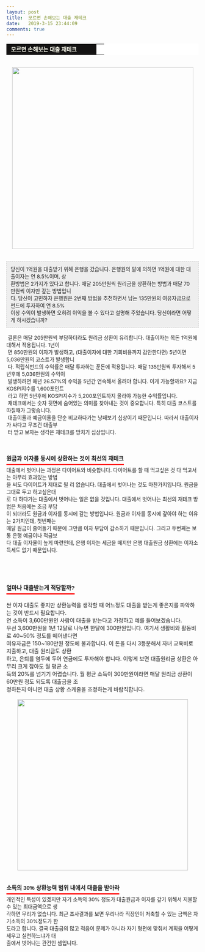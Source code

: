 ```yaml
---
layout: post
title:  모르면 손해보는 대출 재테크
date:   2019-3-15 23:44:09
comments: true
---
```





<div><table width="99%" bgcolor="#ffffff" cellspacing="1" cellpadding="2"><tbody><tr><td width="220" bgcolor="#141313" style-="border-bottom:#141313 1px solid; border-left:#141313 1px solid; border-top:#141313 1px solid; &#13;&#10;border-right:#141313 1px solid"><span style="color: rgb(0, 0, 0); font-family: 맑은 고딕, dotum, verdana; font-size: 11pt;"><strong><span syle="font-size:11pt"><font color="#fffff0">&nbsp;모르면 손해보는 대출 재테크</font></span></strong></span></td><td style="border-width: 0px 0px 1px; border-style: solid; border-color: rgb(255, 255, 255) rgb(255, 255, 255) rgb(20, 19, 19);"><span style="font-size: 11pt;"><font color="#000000">&nbsp;</font></span></td></tr></tbody></table><span style="font-size: 10pt;">﻿<br><div class="imageblock center" style="text-align: center; clear: both;"><span data-url="https://t1.daumcdn.net/cfile/tistory/1777C11A4C7CB97C40?download" data-lightbox="lightbox"><img width="475" height="307" style="height: auto; cursor: pointer; max-width: 100%;" alt="" src="https://t1.daumcdn.net/cfile/tistory/1777C11A4C7CB97C40" filename="대출5.jpg" filemime="image/jpeg"></span></div><br><br><div class="txc-textbox" style="padding: 10px; border: 1px dashed rgb(193, 193, 193); border-image: none; background-color: rgb(238, 238, 238);">당신이 1억원을 대출받기 위해 은행을 갔습니다. 은행원의 말에 의하면 1억원에 대한 대출이자는 연 8.5%이며, 상<br> 환방법은 2가지가 있다고 합니다. 매달 205만원씩 원리금을 상환하는 방법과 매달 70만원씩 이자만 갚는 방법입니<br> 다. 당신이 고민하자&nbsp;은행원은 2번째 방법을 추천하면서 남는 135만원의 여유자금으로 펀드에 투자하여 연 8.5% <br>이상 수익이 발생하면 오히려 이익을 볼 수 있다고 설명해 주었습니다. 당신이라면 어떻게 하시겠습니까?<br></div></span><span style="font-size: 10pt;">﻿</span><br><span style="font-size: 10pt;">&nbsp;결론은 매달 205만원씩 부담하더라도 원리금 상환이 유리합니다. </span><span style="font-size: 10pt;">대출이자는 목돈 1억원에 대해서 적용됩니다. 1년이<br>&nbsp;면 850만원의 이자가 발생하고, (대출이자에 대한 기회비용까지 감안한다</span><span style="font-size: 10pt;">면) 5년이면 5,036만원의 코스트가 발생합니<br>&nbsp;다. </span><span style="font-size: 10pt;">적립식펀드의 수익률은 매달 투자하는 푼돈에 적용됩니다. 매달 135만원씩 투자해서 5년후에 5,036만원의 수익이<br>&nbsp;발생하려</span><span style="font-size: 10pt;">면 매년 26.57%의 수익을 5년간 연속해서 올려야 합니다. 이게 가능할까요? 지금 KOSPI지수를 1,600포인트<br>&nbsp;라고 하면 5년후</span><span style="font-size: 10pt;">에 KOSPI지수가 5,200포인트까지 올라야 가능한 수익률입니다.</span><br><span style="font-size: 10pt;">&nbsp;재테크에서는 숫자 뒷면에 숨어있는 의미를 찾아내는 것이 중요합니다. 특히 대출 코스트를 따질때가 그렇습니다. <br> &nbsp;대출이율</span><span style="font-size: 10pt;">과 예금이율을 단순 비교하다가는 낭패보기 십상이기 때문입니다. 따라서 대출이자가 싸다고 무조건 대출부<br>&nbsp;터 받고 보자는 </span><span style="font-size: 10pt;">생각은 재테크를 망치기 십상입니다.</span><br><span style="font-size: 10pt;">﻿</span><br><span style="font-size: 10pt;">﻿</span><br><span style="font-size: 10pt;">﻿</span><br><h3 style="font: bold 11pt/normal 맑은 고딕, Dotum, Sans-serif; margin: 0px; padding: 0px 0px 5px; border-bottom-color: rgb(255, 0, 0); border-bottom-width: 3px; border-bottom-style: solid; float: left; font-size-adjust: none; font-stretch: normal;">원금과 이자를 동시에 상환하는 것이 최선의 재테크</h3><span style="font-size: 10pt;">﻿</span></div><div><span style="font-size: 10pt;">﻿</span><br><span style="font-size: 10pt;">﻿대출에서 벗어나는 과정은&nbsp;다이어트와 비슷합니다. 다이어트를 할 때 먹고싶은 것 다 먹고서는 아무리 효과있는 방법<br> 을 써도 다이어트가 제대로 될 리 없습니다. 대출에서 벗어나는 것도 마찬가지입니다. 원금을 그대로 두고 하고싶은대<br> 로 다 하다가는 대출에서 벗어나는 일은 없을 것입니다. 대출에서 벗어나는 최선의 재테크 방법은 처음에는 조금 부담<br> 이 되더라도 원금과 이자를 동시에 갚는 방법입니다. 원금과 이자를 동시에 갚아야 하는 이유는 2가지인데, 첫번째는 <br> 매달 원금이 줄어들기 때문에 그만큼 이자 부담이 감소하기 때문입니다. 그리고 두번째는 보통 은행 예금이나 적금보<br> 다 대출 이자율이 높게 마련인데, 은행 이자는 세금을 떼지만 은행 대출원금 상환에는 이자소득세도 없기 때문입니다.<br><br></span></div><p><br><br></p><h3 style="font: bold 11pt/normal 맑은 고딕, Dotum, Sans-serif; margin: 0px; padding: 0px 0px 5px; border-bottom-color: rgb(255, 0, 0); border-bottom-width: 3px; border-bottom-style: solid; float: left; font-size-adjust: none; font-stretch: normal;">얼마나 대출받는게 적당할까?</h3><p><span style="font-size: 10pt;">﻿</span> </p><div><span style="font-size: 10pt;">﻿<br></span>싼 이자 대출도 좋지만 상환능력을 생각할 때 어느정도 대출을 받는게 좋은지를 파악하는 것이 반드시 필요합니다.<br>연 소득이 3,600만원인 사람이 대출을 받는다고 가정하고 예를 들어보겠습니다.<br>우선 3,600만원을 1년 12달로 나누면 한달에 300만원입니다. 여기서 생활비와 활동비로 40~50% 정도를 떼어낸다면 <br> 여유자금은 150~180만원 정도에 불과합니다. 이 돈을 다시 3등분해서 자녀 교육비로 지출하고, 대출 원리금도 상환<br> 하고, 은퇴를 염두에 두어 연금에도 투자해야 합니다. 이렇게 보면 대출원리금 상환은 아무리 크게 잡아도 월 평균 소<br> 득의 20%를 넘기기 어렵습니다. 월 평균 소득이 300만원이라면 매달 원리금 상환이 60만원 정도 되도록 대출금을 조<br> 정하든지 아니면 대출 상황 스케줄을 조정하는게 바람직합니다. <br><br><div class="imageblock center" style="text-align: center; clear: both;"><span data-url="https://t1.daumcdn.net/cfile/tistory/18236B1E4C7CB90750?download" data-lightbox="lightbox"><img width="447" height="352" style="height: auto; cursor: pointer; max-width: 100%;" alt="" src="https://t1.daumcdn.net/cfile/tistory/18236B1E4C7CB90750" filename="대출표.jpg" filemime="image/jpeg"></span></div><br><br><h3 style="font: bold 11pt/normal 맑은 고딕, Dotum, Sans-serif; margin: 0px; padding: 0px 0px 5px; border-bottom-color: rgb(255, 0, 0); border-bottom-width: 3px; border-bottom-style: solid; float: left; font-size-adjust: none; font-stretch: normal;">소득의 30% 상환능력 범위 내에서 대출을 받아라</h3><span style="font-size: 10pt;">﻿</span> <div><span style="font-size: 10pt;">﻿<br>개인적인 특성이 있겠지만 자기 소득의 30% 정도가 대출원금과 이자를 갚기 위해서 지불할 수 있는 최대금액으로 생<br> 각하면 무리가 없습니다. 최근 조사결과를 보면 우리나라 직장인이 저축할 수 있는 금액은 자기소득의 30%정도가 한<br> 도라고 합니다. 결국 대출금의 많고 적음이 문제가 아니라 자기 형편에 맞춰서 계획을 어떻게 세우고 실천하느냐가 대<br> 출에서 벗어나는 관건인 셈입니다.</span><span style="font-size: 10pt;">﻿</span><br></div></div><p><br></p>